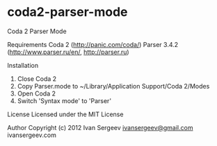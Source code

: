 coda2-parser-mode
=================

Coda 2 Parser Mode

Requirements
Coda 2 (http://panic.com/coda/)
Parser 3.4.2 (http://www.parser.ru/en/, http://parser.ru)

Installation
1. Close Coda 2
2. Copy Parser.mode to ~/Library/Application Support/Coda 2/Modes
3. Open Coda 2
4. Switch 'Syntax mode' to 'Parser'

License
Licensed under the MIT License

Author
Copyright (c) 2012 Ivan Sergeev ivansergeev@gmail.com ivansergeev.com